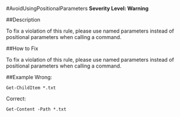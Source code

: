 #AvoidUsingPositionalParameters 
**Severity Level: Warning**

##Description

To fix a violation of this rule, please use named parameters instead of positional parameters when calling a command.

##How to Fix

To fix a violation of this rule, please use named parameters instead of positional parameters when calling a command.

##Example
Wrong:

	Get-ChildItem *.txt

Correct:

	Get-Content -Path *.txt
